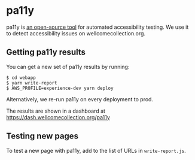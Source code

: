 # pa11y

pa11y is [an open-source tool][pa11y] for automated accessibility testing.
We use it to detect accessibility issues on wellcomecollection.org.

[pa11y]: https://pa11y.org/

## Getting pa11y results

You can get a new set of pa11y results by running:

```console
$ cd webapp
$ yarn write-report
$ AWS_PROFILE=experience-dev yarn deploy
```

Alternatively, we re-run pa11y on every deployment to prod.

The results are shown in a dashboard at <https://dash.wellcomecollection.org/pa11y>

## Testing new pages

To test a new page with pa11y, add to the list of URLs in `write-report.js`.
